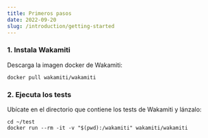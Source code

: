```yaml
---
title: Primeros pasos
date: 2022-09-20
slug: /introduction/getting-started
---
```




### 1. Instala Wakamiti

Descarga la imagen docker de Wakamiti:
```shell
docker pull wakamiti/wakamiti
```

[//]: # (Consulta otras [opciones de instalación]&#40;setup/installation&#41;)

### 2. Ejecuta los tests

Ubícate en el directorio que contiene los tests de Wakamiti y lánzalo:
```shell
cd ~/test
docker run --rm -it -v "$(pwd):/wakamiti" wakamiti/wakamiti
```

[//]: # (Consulta las [instrucciones de uso]&#40;setup/usage&#41; para conocer todos los comandos y opciones.)

